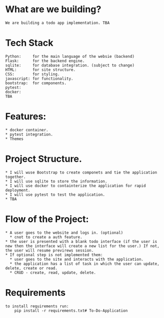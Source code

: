 # What are we building?

    We are building a todo app implementation. TBA

# Tech Stack

    Python:     for the main language of the websie (backend)
    Flask:      for the backend engine.
    sqlite:     for database integration. (subject to change)
    HTML:       for site structure.
    CSS:        for styling.
    javascript: for functionality.
    bootstrap:  for components.
    pytest:
    docker:
    TBA

# Features:

    * docker container.
    * pytest integration.
    * Themes 

# Project Structure.

    * I will wuse Bootstrap to create componets and tie the application together.
    * I will use sqlite to store the information.
    * I will use docker to containterize the application for rapid deployment.
    * I will use pytest to test the application.
    * TBA


# Flow of the Project:

    * A user goes to the website and logs in. (optional)
      * cnot to create a auth feature.
    * the user is presented with a blank todo interface (if the user is new then the interface will create a new list for the user.) If not, the user will resume previrews session.
    * If optional step is not implemented them:
      * user goes to the site and interacts with the application.
      * the application has a list of task in which the user can update, delete, create or read.
      * CRUD - create, read, update, delete.


# Requirements
    to install requirements run:
        pip install -r requirements.txt# To-Do-Application

